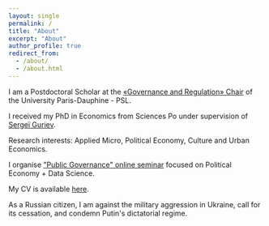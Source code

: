 ```yaml
---
layout: single
permalink: /
title: "About"
excerpt: "About"
author_profile: true
redirect_from:
  - /about/
  - /about.html
---
```


I am a Postdoctoral Scholar at the [«Governance and Regulation» Chair](https://chairgovreg.fondation-dauphine.fr/fr/node/1) of the University Paris-Dauphine - PSL. 

I received my PhD in Economics from Sciences Po under supervision of [Sergeï Guriev](https://sites.google.com/site/sguriev/). 

Research interests: Applied Micro, Political Economy, Culture and Urban Economics. 

I organise ["Public Governance" online seminar](https://acss-dig.psl.eu/fr/seminaires/public-governance) focused on Political Economy + Data Science.

My CV is available [here](pdfs/cv.pdf).

As a Russian citizen, I am against the military aggression in Ukraine, call for its cessation, and condemn Putin's dictatorial regime.
